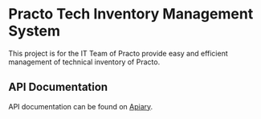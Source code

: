 # Practo Tech Inventory Management System
This project is for the IT Team of Practo provide easy and efficient management of technical inventory of Practo.

## API Documentation

API documentation can be found on [Apiary](http://docs.inventorymanagement2.apiary.io/#reference).
